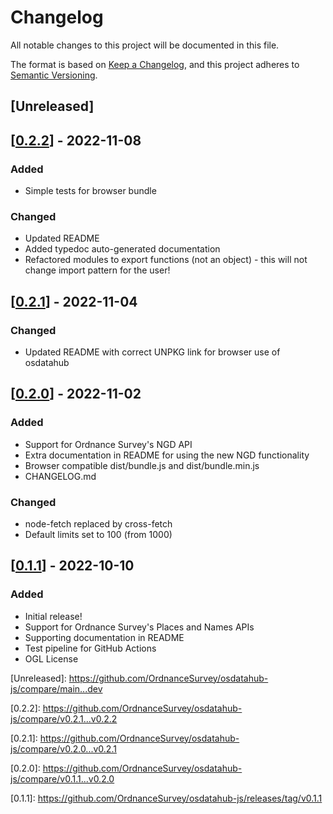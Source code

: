 # Changelog

All notable changes to this project will be documented in this file.

The format is based on [Keep a Changelog](https://keepachangelog.com/en/1.0.0/),
and this project adheres to [Semantic Versioning](https://semver.org/spec/v2.0.0.html).

## [Unreleased]

## [[0.2.2](https://github.com/OrdnanceSurvey/osdatahub-js/releases/tag/v0.2.2)] - 2022-11-08

### Added

- Simple tests for browser bundle

### Changed

- Updated README
- Added typedoc auto-generated documentation
- Refactored modules to export functions (not an object) - this will not change import pattern for the user!

## [[0.2.1](https://github.com/OrdnanceSurvey/osdatahub-js/releases/tag/v0.2.1)] - 2022-11-04

### Changed

- Updated README with correct UNPKG link for browser use of osdatahub

## [[0.2.0](https://github.com/OrdnanceSurvey/osdatahub-js/releases/tag/v0.2.0)] - 2022-11-02

### Added

- Support for Ordnance Survey's NGD API
- Extra documentation in README for using the new NGD functionality
- Browser compatible dist/bundle.js and dist/bundle.min.js
- CHANGELOG.md

### Changed

- node-fetch replaced by cross-fetch
- Default limits set to 100 (from 1000)

## [[0.1.1](https://github.com/OrdnanceSurvey/osdatahub-js/releases/tag/v0.1.1)] - 2022-10-10

### Added

- Initial release!
- Support for Ordnance Survey's Places and Names APIs
- Supporting documentation in README
- Test pipeline for GitHub Actions
- OGL License

[Unreleased]: [https://github.com/OrdnanceSurvey/osdatahub-js/compare/main...dev ](https://github.com/OrdnanceSurvey/osdatahub-js/compare/main...dev)

[0.2.2]: [https://github.com/OrdnanceSurvey/osdatahub-js/compare/v0.2.1...v0.2.2 ](https://github.com/OrdnanceSurvey/osdatahub-js/compare/v0.2.1...v0.2.2)

[0.2.1]: [https://github.com/OrdnanceSurvey/osdatahub-js/compare/v0.2.0...v0.2.1 ](https://github.com/OrdnanceSurvey/osdatahub-js/compare/v0.2.0...v0.2.1)

[0.2.0]: [https://github.com/OrdnanceSurvey/osdatahub-js/compare/v0.1.1...v0.2.0 ](https://github.com/OrdnanceSurvey/osdatahub-js/compare/v0.1.1...v0.2.0)

[0.1.1]: [https://github.com/OrdnanceSurvey/osdatahub-js/releases/tag/v0.1.1 ](https://github.com/OrdnanceSurvey/osdatahub-js/releases/tag/v0.1.1)
